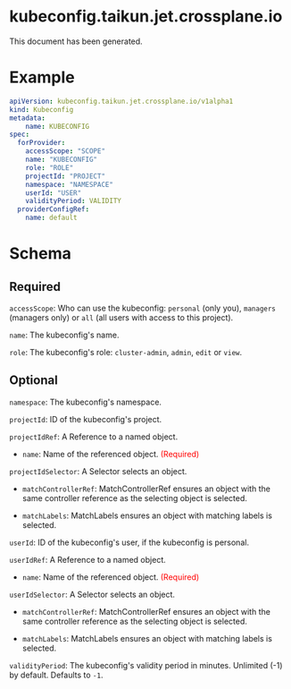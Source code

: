 
kubeconfig.taikun.jet.crossplane.io
===================================


This document has been generated.
  

# Example


```yaml
apiVersion: kubeconfig.taikun.jet.crossplane.io/v1alpha1
kind: Kubeconfig
metadata:
    name: KUBECONFIG
spec:
  forProvider:
    accessScope: "SCOPE"
    name: "KUBECONFIG"
    role: "ROLE"
    projectId: "PROJECT"
    namespace: "NAMESPACE"
    userId: "USER"
    validityPeriod: VALIDITY
  providerConfigRef:
    name: default

```  

# Schema
  

## Required
  
`accessScope`: Who can use the kubeconfig: `personal` (only you), `managers` (managers only) or `all` (all users with access to this project).
  
`name`: The kubeconfig's name.
  
`role`: The kubeconfig's role: `cluster-admin`, `admin`, `edit` or `view`.
  

## Optional
  
`namespace`: The kubeconfig's namespace.
  
`projectId`: ID of the kubeconfig's project.
  
`projectIdRef`: A Reference to a named object.

* `name`: Name of the referenced object.<font color="red"> (Required)</font>  
  
`projectIdSelector`: A Selector selects an object.

* `matchControllerRef`: MatchControllerRef ensures an object with the same controller reference as the selecting object is selected.  

* `matchLabels`: MatchLabels ensures an object with matching labels is selected.  
  
`userId`: ID of the kubeconfig's user, if the kubeconfig is personal.
  
`userIdRef`: A Reference to a named object.

* `name`: Name of the referenced object.<font color="red"> (Required)</font>  
  
`userIdSelector`: A Selector selects an object.

* `matchControllerRef`: MatchControllerRef ensures an object with the same controller reference as the selecting object is selected.  

* `matchLabels`: MatchLabels ensures an object with matching labels is selected.  
  
`validityPeriod`: The kubeconfig's validity period in minutes. Unlimited (-1) by default. Defaults to `-1`.
  
